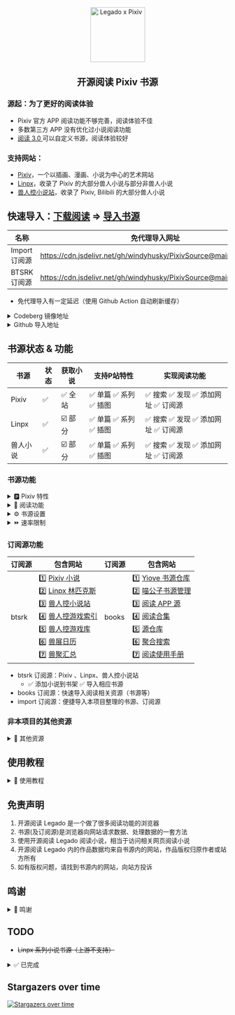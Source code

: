 <div align="center">
<img width="125" height="125" src="doc/pic/Legado-Pixiv.png" alt="Legado x Pixiv"/>

## 开源阅读 Pixiv 书源
</div>


### 源起：为了更好的阅读体验
- Pixiv 官方 APP 阅读功能不够完善，阅读体验不佳
- 多数第三方 APP 没有优化过小说阅读功能
- [阅读 3.0 ](https://github.com/gedoor/legado) 可以自定义书源，阅读体验较好


### 支持网站：
- [Pixiv](https://www.pixiv.net)，一个以插画、漫画、小说为中心的艺术网站
- [Linpx](https://www.furrynovel.ink)，收录了 Pixiv 的大部分兽人小说与部分非兽人小说
- [兽人控小说站](https://www.furrynovel.com)，收录了 Pixiv, Bilibili 的大部分兽人小说


## 快速导入：[下载阅读](./doc/Download.md) =>  [导入书源](./doc/Import.md)

| 名称          | 免代理导入网址                                                         |
| ------------ | ------------------------------------------------------------------- |
| Import 订阅源 | https://cdn.jsdelivr.net/gh/windyhusky/PixivSource@main/import.json |
| BTSRK 订阅源  | https://cdn.jsdelivr.net/gh/windyhusky/PixivSource@main/btsrk.json  |
- 免代理导入有一定延迟（使用 Github Action 自动刷新缓存）


<details>
<summary> Codeberg 镜像地址 </summary>

| 名称           | [Codeberg 镜像网址](https://codeberg.org/DowneyRem/PixivSource)　        |
| ------------- | ---------------------------------------------------------------------- |
| Pixiv 书源　   | https://codeberg.org/DowneyRem/PixivSource/raw/branch/main/pixiv.json  |
| Linpx 书源　   | https://codeberg.org/DowneyRem/PixivSource/raw/branch/main/linpx.json  |
| 兽人小说站书源   | https://codeberg.org/DowneyRem/PixivSource/raw/branch/main/linpx.json  |
| BTSRK 订阅源   | https://codeberg.org/DowneyRem/PixivSource/raw/branch/main/btsrk.json  |
| Books 订阅源   | https://codeberg.org/DowneyRem/PixivSource/raw/branch/main/books.json  |
| Import 订阅源  | https://codeberg.org/DowneyRem/PixivSource/raw/branch/main/import.json |
- [Codeberg](https://codeberg.org/DowneyRem/PixivSource) 免代理，更新无延迟（网站服务不是很稳定）
</details>


<details>
<summary> Github 导入地址 </summary>

| 名称           | Github 导入网址                                                            |
| ------------- | ------------------------------------------------------------------------ |
| Pixiv 书源　   | https://raw.githubusercontent.com/windyhusky/PixivSource/main/pixiv.json  |
| Linpx 书源　   | https://raw.githubusercontent.com/windyhusky/PixivSource/main/linpx.json  |
| 兽人小说站书源   | https://raw.githubusercontent.com/windyhusky/PixivSource/main/linpx.json  |
| BTSRK 订阅源   | https://raw.githubusercontent.com/windyhusky/PixivSource/main/btsrk.json  |
| Books 订阅源   | https://raw.githubusercontent.com/windyhusky/PixivSource/main/books.json  |
| Import 订阅源  | https://raw.githubusercontent.com/windyhusky/PixivSource/main/import.json |

> 更多导入方法详见：
> **[导入书源](./doc/ImportBookSource.md)** &
> **[导入订阅源](./doc/ImportRssSource.md)**
</details>


## 书源状态 & 功能
| 书源      | 状态 | 获取小说 | 支持P站特性 | 实现阅读功能 |
| -------- | --- | ------- | --------- | ---------- |
| Pixiv    | ✅ | ✅ 全站 | ✅ 单篇 ✅ 系列 ✅ 插图 | ✅ 搜索 ✅ 发现 ✅ 添加网址 ✅ 订阅源 |
| Linpx    | ✅ | ☑️ 部分 | ✅ 单篇 ✅ 系列 ✅ 插图 | ✅ 搜索 ✅ 发现 ✅ 添加网址 ✅ 订阅源 |
| 兽人小说  | ✅ | ☑️ 部分 | ✅ 单篇 ✅ 系列 ✅ 插图 | ✅ 搜索 ✅ 发现 ✅ 添加网址 ✅ 订阅源 |

### 书源功能
<details><summary> 🅿️ Pixiv 特性 </summary>

#### 已支持 Pixiv 特性
- ✅ 单篇小说：Pixiv 小说投稿时的【单篇完结作品】，即短篇小说
- ✅ 系列小说：Pixiv 小说投稿时的【连载系列作品】，即长篇小说
- <details><summary> ✅ ⭐️ 小说功能 </summary>
  
  - ✅ 关注作者（最新小说）
    - 发现：✅ 查看关注作者的最新小说
    - 登录界面：✅ 关注作者 ✅ 取消关注
  - ✅ 追更列表 
    - 发现：✅ 查看追更列表 
    - 登录界面：✅ 加入追更 ✅ 取消追更
  - ✅ 收藏小说
    - 发现：✅ 查看收藏（公开 & 私密）✅ 查看他人收藏（设置源变量）
    - 登录界面：✅ 加入收藏 ✅ 取消收藏
  - ✅ 小说书签
    - 发现：✅ 查看书签（第1页）
    - 登录界面：❌ 加入收藏 ❌ 取消收藏
  - ✅ 章节评论
    - 章节正文：✅ 查看评论
    - 登录界面：✅ 发送评论 ✅ 删除评论
  - ✅ 推荐小说
  - ✅ 发现小说
  - ✅ 首页推荐
  </details>

- <details><summary> ✅ 🆕 最新 企划 约稿 </summary>
  
  - ✅ R18 小说
  - ✅ 一般小说（默认隐藏）
    >（可在书源设置中修改 `SHOW_GENERAL_NEW` )，更改后需要在发现页面刷新分类（发现：长按"Pixiv"，刷新）
  </details>

- <details><summary> ✅ 👑 小说排行 </summary>
  
  - ✅ R18 小说排行榜
  - ✅ 一般小说排行榜（默认隐藏）
    > (可在书源设置中修改 `SHOW_GENERAL_RANK` )，更改后需要在发现页面刷新分类（发现：长按"Pixiv"，刷新）
  </details>

- <details><summary> ✅ 🔥 原创热门 </summary>

  - ✅ R18 小说热门分类（默认隐藏）
  - ✅ 一般小说热门分类（默认隐藏）
    >（可在书源设置中修改 `SHOW_GENERAL_GENRE` `SHOW_GENERAL_GENRE` )，更改后需要在发现页面刷新分类（发现：长按"Pixiv"，刷新）
  </details>
  
- <details><summary> ✅ 🔧 小说工具（标记符号） </summary>

  - ✅ 完美支持的标记符
    - ✅ `[uploadedimage:自动生成ID]` 通过上传图片添加插画
    - ✅ `[pixivimage:作品ID-序号]` 通过作品ID添加插画
  - ☑️ 受阅读功能限制，无法完美支持的标记符
    - ☑️ `[newpage]` 分页
    - ☑️ `[chapter:章节名称]` 添加本章标题
    - ☑️ `[jump:链接目标的页面编号]` 页面跳转
    - ☑️ `[[jumpuri:标题 > 链接目标的URL]]` 添加超链接
    - ☑️ `[[rb:汉字 > 注音]]` 添加注音
      > 使用括号注音：`[[rb:汉字 > 注音]]` => `汉字（注音）`
    - ☑️ `汉字《注音》`选择`置き換える`后，Pixiv 会转换成`[[rb:汉字 > 注音]]`
      > 当`注音`位置是汉字时，恢复被替换的书名号：`[[rb:汉字 > 注音]]` => `汉字《注音》`
      > 
      > 默认开启，可在书源设置中修改 `REPLACE_TITLE_MARKS`
  - 🈚️ 不支持的标记符
  </details>
</details>


<details><summary> 📖 阅读功能 </summary>

#### 已实现书源功能
- ✅ 搜索：书架页面，搜索小说，添加小说到书架
  - ✅ 默认搜索：同时搜索小说名称、标签、作者
    - ✅ 作者专搜（格式：`@作者名称`）
    - ✅ 标签专搜（格式：`#标签` `#小说名称`）
  - ✅ 繁简通搜（支持：小说名称、标签）
  - ✅ 字数过滤（格式：`关键词 + 空格 + 字数3k`）
    - 字数限制规则：`3k 3k5 3w 3w5`
    - 例如：`校园 字数3k` `校园 纯爱 字数3k`
- ✅ 发现：发现页面，查看小说，添加小说到书架
  - ✅ 常规发现
  - ✅ 更新书源、订阅源
  - ✅ 设置源变量
    - <details><summary> ❤️ 他人收藏（Pixiv 小说 书源）</summary>
  
      - 发现 - 长按 **"Pixiv"** - 编辑 - 右上角菜单 - 设置源变量
      - 设置源变量：输入作者ID，一行一个，可添加作者名，保存
        ```
        12345 // 作者A
        67890 # 作者B
        ```
      - 发现：长按 **"Pixiv"**，刷新，查看他人收藏
      </details>
      
    - <details><summary> 🔎 筛选发现（兽人小说站 书源）</summary>

      - 发现 - 长按 **"兽人小说站"** - 编辑 - 右上角菜单 - 设置源变量  
      - 设置源变量：输入想要筛选的标签，以空格间隔（或一行一个），保存
        ```
        中文 原创  纯爱
        ```
      - 发现 - 长按 **"兽人小说站"** - 刷新 - 查看筛选后的小说
      </details>


- ✅ 添加网址：书架页面，通过 **【添加网址】** 添加小说到书架
  -  ✅ 支持同时添加多条网址链接（✅ 单篇 ✅ 系列）
- ✅ 订阅源：订阅页面，通过 **【订阅源】** 添加小说到书架
  - ✅ 添加小说到书架
  - ✅ 导入/更新书源
  - ✅ 登录界面（部分功能同下）
- ✅ 登录界面：登录等功能
  - 账号：✅ 登录账号 ✅ 退出账号 ✅ 账号设置
  - 书源：✅ 更新书源 ✅ 使用指南 ✅ 反馈问题
  - 系列：✅ 追更系列 ✅ 取消追更 ✅ 分享系列
  - 单篇：✅ 收藏小说 ✅ 关注收藏 ✅ 分享单篇
  - 作者：✅ 关注作者 ✅ 关注关注
  - 评论：✅ 发送评论 ✅ 删除评论
  - **🐞 已知bug：收藏、评论仅能评论系列首篇**
</details>


<details><summary> ⚙️ 书源设置 </summary>

#### 书源功能设置
##### 1.书源默认配置
- 自定义设置：编辑书源 - 基本 - 变量说明 - 修改并保存
- 修改时，请修改`true` 为 `false`，或相反
- 每次更新书源后，需要重新设置，默认配置如下：

<details><summary> ⚙️ 默认配置详情 </summary>

| 书源设置           | 默认状态 | 对应常量名称             | 作用 |
| ---------------- | ------ | --------------------- | --- |
| 繁简通搜           | ✅ 开启 | `CONVERT_CHINESE`     | 搜索 |
| 简介显示更多信息     | ⭕ 关闭 | `MORE_INFORMATION`    | 详情 |
| 显示小说原始链接     | ✅ 开启 | `SHOW_ORIGINAL_LINK`  | 目录 |
| 　　              |        |                       |     |
| 恢复被替换的书名号   | ✅ 开启 | `REPLACE_TITLE_MARKS` | 正文 |
| 章首显示小说描述     | ✅ 开启 | `SHOW_CAPTIONS`       | 正文 |
| 章尾显示小说评论     | ✅ 开启 | `SHOW_COMMENTS`       | 正文 |
| 　　              |        |                       |     |
| 快速模式           | ⭕ 关闭 | `FAST`                | 全局 |
| 调试模式           | ⭕ 关闭 | `DEBUG`               | 全局 |
| 　　              |        |                       |     |
| 最新小说显示一般小说 | ⭕ 关闭 | `SHOW_GENERAL_NEW`     | 发现 |
| 排行榜单显示一般小说 | ⭕ 关闭 | `SHOW_GENERAL_RANK`    | 发现 |
| 热门分类显示R18小说 | ⭕ 关闭 | `SHOW_R18_GENRE`       | 发现 |
| 热门分类显示一般小说 | ⭕ 关闭 | `SHOW_GENERAL_GENRE`   | 发现 |
</details>

<details><summary> ⚙️ 默认配置代码 </summary>

```
{
  "CONVERT_CHINESE": true,
  "SHOW_UPDATE_TIME": true,
  "MORE_INFORMATION": false,
  "SHOW_ORIGINAL_LINK": true,
  
  "REPLACE_TITLE_MARKS": true,
  "SHOW_CAPTIONS": true,
  "SHOW_COMMENTS": true,
  
  "FAST": true,
  "DEBUG": false,
  
  "SHOW_GENERAL_NEW": false,
  "SHOW_GENERAL_RANK": false,
  "SHOW_R18_GENRE": false,
  "SHOW_GENERAL_GENRE": false
}
```
</details>
</details>


<details><summary> ⏩ 速率限制 </summary>

#### 书源速率限制
##### 1.请求速率限制
- 自定义设置：编辑书源 - 基本 - 并发率 - 修改并保存
```
120/60000    60s内访问120次（默认）
```
- 每次更新书源后，需要重新设置

##### 2.无法获取正文时，弹出提示
短时间内请求过多会无法获取正文。 此时弹出窗口，提示：
```
您于X时X分触发 Pixiv 【请求限制】，建议稍候/重新登录再继续
```
 
##### 3.【过度访问】后，提示修改密码
触发 Pixiv 的过度访问后的【3天内】，每4个小时检测1次弹出提示，并推荐修改密码。
```
您于X时X分触发 Pixiv 【过度访问】，请修改密码并重新登录。如已修改请忽略
```
</details>


### 订阅源功能
| 订阅源 | 包含网站 | 订阅源 | 包含网站 |
| ----- | ------ | ----- | ------- |
| btsrk | 1️⃣ [Pixiv 小说](https://www.pixiv.net/novel) <br /> 2️⃣ [Linpx 林匹克斯](https://www.furrynovel.ink) <br /> 3️⃣ [兽人控小说站](https://www.furrynovel.com) <br /> 4️⃣ [兽人控游戏索引](https://furrygames.top/zh-cn/list.html) <br /> 5️⃣ [兽人控游戏库](https://kemono.games/zh-Hans) <br /> 6️⃣ [兽展日历](https://www.furryeventchina.com) <br /> 7️⃣ [兽聚汇总](https://www.furryfusion.net/) | books | 1️⃣ [Yiove 书源仓库](https://shuyuan.yiove.com) <br/> 2️⃣ [喵公子书源管理](http://yuedu.miaogongzi.net/gx.html) <br/> 3️⃣ [阅读 APP 源](https://legado.aoaostar.com) <br/> 4️⃣ [阅读合集](https://flowus.cn/share/923f5a35-6dcf-47d1-b8eb-b9c5ef3ed39b) <br/> 5️⃣ [源仓库](https://www.yckceo.com/yuedu/index/index.html) <br/> 6️⃣ [聚合搜索](https://legado.cn/thread-3723-1-1.html) <br/> 7️⃣ [阅读使用手册](https://www.yuque.com/legado/wiki) |


- btsrk 订阅源：Pixiv 、Linpx、兽人控小说站
  - ✅ 添加小说到书架 ✅ 导入相应书源
- books 订阅源：快速导入阅读相关资源（书源等）
- import 订阅源：便捷导入本项目整理的书源、订阅源


### 非本项目的其他资源
<details><summary> 📄 其他资源 </summary>

| 名称           | Github 导入网址                                                              |
| ------------- | --------------------------------------------------------------------------- |
| 通用书源　　　　 | https://raw.githubusercontent.com/windyhusky/PixivSource/main/normal.json   |
| 聚合搜索　　　　 | https://raw.githubusercontent.com/windyhusky/PixivSource/main/books.json    |
| 书源订阅　　　　 | https://raw.githubusercontent.com/windyhusky/PixivSource/main/import.json   |
| Pixiv目录规则  | https://raw.githubusercontent.com/windyhusky/PixivSource/main/pixivToc.json |

- **[通用书源](https://github.com/bushixuanqi/book-source)** ：是不世玄奇 为网文网站编写的通用书源，用搜索引擎获取全网小说。
- **[聚合搜索](https://legado.cn/thread-3723-1-1.html)** ：是不世玄奇 制作的聚合多个搜索引擎的订阅源，需要配合 **[通用书源](http://yuedu.miaogongzi.net/gx.html)** 使用。(集入 books 订阅源)
- **[书源订阅](https://gitee.com/feiniao6/yd)** ：是Thomas喲 制作的第三方规则订阅，旨在快速导入书源/订阅源。(已修改)
- **[Pixiv 目录规则](https://akaito.xyz/post/Legado)** ：是[一片痴心俱成灰](https://akaito.xyz/post/Legado) 为 Pixiv 本地小说制作的目录规则
</details>


## 使用教程
<details><summary> 📌 使用教程 </summary>

> ### 0. [阅读是什么软件？阅读简介](./doc/ReadMe.md)
> ### 0. [下载 开源阅读 Legado](./doc/Download.md)
> ### 1. [阅读使用教程（太长不看版）](./doc/TooLongToRead.md)
>> #### 1.1 [Pixiv 书源的导入与使用](./doc/Pixiv.md)
>> #### 1.2 [Linpx 书源的导入与使用](./doc/Linpx.md)
>> #### 1.3 [兽人控小说站 书源的导入与使用](./doc/FurryNovel.md)
>> #### 1.4 搜索小说、查看订阅，畅享阅读
> ### 2. [添加远程书籍](./doc/Remotebooks.md)，畅享阅读
> ### 3. [设置 Webdav 备份](./doc/WebdavBackup.md)
> ### 4. [故障排查与处理](./doc/TroubleShoot.md)
#### 此处教程由 [@FurryReading](https://t.me/FurryReading) 提供
</details>


## 免责声明
1. 开源阅读 Legado 是一个做了很多阅读功能的浏览器
2. 书源(及订阅源)是浏览器向网站请求数据、处理数据的一套方法
3. 使用开源阅读 Legado 阅读小说，相当于访问相关网页阅读小说
4. 开源阅读 Legado 内的作品数据均来自书源内的网站，作品版权归原作者或站方所有
5. 如有版权问题，请找到书源内的网站，向站方投诉


## 鸣谢
<details><summary> 📢 鸣谢 </summary>

- 感谢 [阅读 3.0 ](https://github.com/gedoor/legado) 提供的软件平台
- 感谢 [Linpx](https://github.com/libudu/linpx-web) 提供的 [网站服务](https://www.furrynovel.ink)
- 感谢 [兽人小说站](https://github.com/FurryNovel/Reader) 提供的 [网站服务](https://www.furrynovel.com)
- 感谢 [Pixiv.cat](https://github.com/pixiv-cat/pixivcat-backend) 提供的 [Pixiv 图片代理功能](https://pixiv.cat)
- 感谢 [通用书源](https://github.com/bushixuanqi/book-source) 及 [聚合搜索](https://legado.cn/thread-3723-1-1.html) 提供的添加书架的方法
- 感谢 [书源订阅(非官方仓库)](https://gitee.com/feiniao6/yd) 提供的导入书源、订阅源的方法
- 感谢 [Pixiv-utils](https://github.com/AgMonk/pixiv-utils) 、 [Pixiv go 客户端](https://github.com/NateScarlet/pixiv) 、 [Pixiv-web-api](https://github.com/YieldRay/pixiv-web-api) 整理的 Pixiv Web API
- 感谢 [一片痴心俱成灰](https://akaito.xyz/post/Legado) 提供的 Pixiv (标记符号) 目录规则
- 感谢 [Pixiv Previewer](https://greasyfork.org/zh-CN/scripts/30766-pixiv-previewer) 脚本提供的从 Pixiv 网页获取 csfr token 的方法 
- 感谢 [@DowneyRem](https://github.com/DowneyRem) 提供的教程，这是他的兽人小说分享频道 [@FurryReading](https://t.me/FurryReading)
</details>

## TODO
- ~~Linpx 系列小说书源（上游不支持）~~

<details>
<summary> ✅ 已完成 </summary>

- ✅ Linpx 订阅源
- ✅ Pixiv 订阅源（使用JS注入，代码来自【聚合搜索】）
- ✅ 兽人控小说站 订阅源
- ✅ Pixiv 书源：关注作者的最新小说 https://github.com/windyhusky/PixivSource/issues/11
- ✅ Linpx 书源：推荐作者的近期小说
- ✅ Pixiv 书源：通过作品ID添加插画
- ✅ Linpx 书源：通过作品ID添加插画（使用 pixiv.cat ）
- ✅ Pixiv 书源：添加网址加入书架；订阅源添加到书架
- ✅ Pixiv 书源：追更列表 https://github.com/windyhusky/PixivSource/issues/14
- ✅ Pixiv 书源：排行榜 https://github.com/windyhusky/PixivSource/issues/13
- ✅ Pixiv 系列小说 书源 
- ✅ Pixiv 书源：完善字数统计 https://github.com/windyhusky/PixivSource/issues/18
- ✅ Pixiv 书源：显示更多信息 https://github.com/windyhusky/PixivSource/issues/17
- ✅ Pixiv & Linpx 书源：添加小说更新时间
- ✅ Pixiv & Linpx 书源：搜索作者
- ✅ import 订阅源：导入其他书源、订阅源
- ✅ Pixiv & Linpx 书源：添加小说章节字数
- ✅ Pixiv 书源：正文尾部加入小说评论
- ✅ Linpx 书源：搜索链接
- ✅ Pixiv & Linpx 书源：添加链接
- ✅ 兽人控小说站 书源
- ✅ 书源发现：更新书源和订阅源
- ✅ 订阅源：导入/更新书源
- ✅ Pixiv 漫画书源：搜索、详情、目录、正文
- ✅ Pixiv & Linpx & 兽人控小说站 书源：繁简通搜
</details>


## Stargazers over time
[![Stargazers over time](https://starchart.cc/windyhusky/PixivSource.svg?variant=adaptive)](https://starchart.cc/windyhusky/PixivSource)

